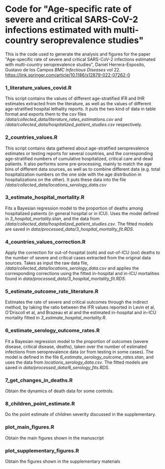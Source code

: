 # Code for "Age-specific rate of severe and critical SARS-CoV-2 infections estimated with multi-country seroprevalence studies"

This is the code used to generate the analysis and figures for the paper
"Age-specific rate of severe and critical SARS-CoV-2 infections estimated with multi-country seroprevalence studies",
Daniel Herrera-Esposito, Gustavo de los Campos *BMC Infectious Diseases* vol 22.
https://link.springer.com/article/10.1186/s12879-022-07262-0

### 1_literature_values_covid.R

This script contains the values of different age-stratified IFR and IHR
estimates extracted from the literature, as well as the values of different
age-stratified hospital lethality reports. It puts the two kind of
data in table format and exports them to the csv files
*/data/collected_data/literature_rates_estimations.csv* and
*/data/collected_data/hospitalized_patient_studies.csv*
respectively.


### 2_countries_values.R

This script contains data gathered about age-stratified seroprevalence
estimates or testing reports for several countries, and the corresponding
age-stratified numbers of cumulative hospitalized, critical care and
dead patients. It also performs some pre-processing, mainly to
match the age bins of different data sources, as well as to
combine different data (e.g. total hospitalization numbers
on the one side with the age distribution in hospitalizations
on the other). It puts these data into the file 
*/data/collected_data/locations_serology_data.csv*

### 3_estimate_hospital_mortality.R

Fits a Bayesian regression model to the proportion of
deaths among hospitalized patients (in general hospital
or in ICU). Uses the model defined in
*3_hospital_mortality.stan*, and the data
from */data/collected_data/hospitalized_patient_studies.csv*.
The fitted models are saved in
*data/processed_data/3_hospital_mortality_fit.RDS*.


### 4_countries_values_correction.R

Apply the correction for out-of-hospital (ooh) and
out-of-ICU (ooi) deaths to the number of severe and
critical cases extracted from the original data
sources. Takes as input the raw data file,
*/data/collected_data/locations_serology_data.csv*
and applies the corresponding corrections
using the fitted in-hospital and in-ICU
mortalities found in 
*data/processed_data/3_hospital_mortality_fit.RDS*.


### 5_estimate_outcome_rate_literature.R

Estimates the rate of severe and critical outcomes
through the indirect method, by taking the ratio between
the IFR values reported in Levin et al,
O'Driscoll et al, and Brazeau et al and the
estimated in-hospital and in-ICU mortality 
fitted in *3_estimate_hospital_mortality.R*.


### 6_estimate_serology_outcome_rates.R

Fit a Bayesian regression model to the proportion of outcomes
(severe disease, critical disease, deaths), taken over
the number of estimated infections from seroprevalence data
(or from testing in some cases). The model is defined
in the file *6_estimate_serology_outcome_rates.stan*,
and uses the data from *locations_serology_data.csv*.
The fitted models are saved in
*data/processed_data/6_serology_fits.RDS*.


### 7_get_changes_in_deaths.R

Obtain the dynamics of death data for some controls.

### 8_children_point_estimate.R

Do the point estimate of children severity discussed
in the supplementary.

### plot_main_figures.R

Obtain the main figures shown in the manuscript

### plot_supplementary_figures.R

Obtain the figures shown in the supplementary materials

